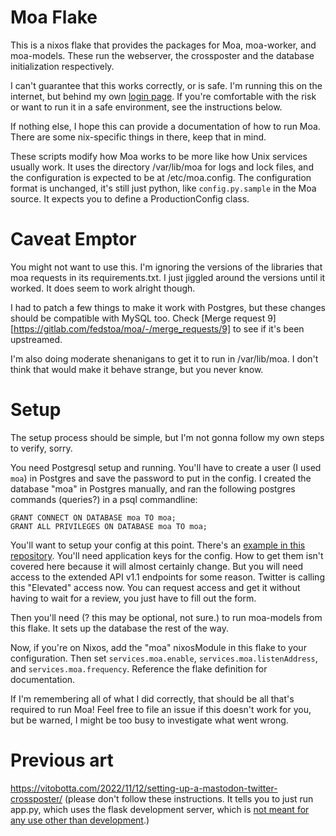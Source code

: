 # Moa Flake

This is a nixos flake that provides the packages for Moa, moa-worker, and moa-models.
These run the webserver, the crossposter and the database initialization respectively.

I can't guarantee that this works correctly, or is safe. I'm running this on the
internet, but behind my own [login page](https://github.com/tavi-vi/convAuth).
If you're comfortable with the risk or want to run it in a safe environment, see
the instructions below.

If nothing else, I hope this can provide a documentation of how to run Moa. There
are some nix-specific things in there, keep that in mind.

These scripts modify how Moa works to be more like how Unix services usually work.
It uses the directory /var/lib/moa for logs and lock files, and the configuration
is expected to be at /etc/moa.config. The configuration format is unchanged, it's
still just python, like `config.py.sample` in the Moa source. It expects you to
define a ProductionConfig class.

# Caveat Emptor

You might not want to use this. I'm ignoring the versions of the libraries that moa
requests in its requirements.txt. I just jiggled around the versions until it worked.
It does seem to work alright though.

I had to patch a few things to make it work with Postgres, but these changes should
be compatible with MySQL too. Check [Merge request 9][https://gitlab.com/fedstoa/moa/-/merge_requests/9]
to see if it's been upstreamed.

I'm also doing moderate shenanigans to get it to run in /var/lib/moa. I don't think
that would make it behave strange, but you never know.

# Setup

The setup process should be simple, but I'm not gonna follow my own steps to verify,
sorry.

You need Postgresql setup and running. You'll have to create a user (I used `moa`)
in Postgres and save the password to put in the config. I created the database
"moa" in Postgres manually, and ran the following postgres commands (queries?) in
a psql commandline:

```
GRANT CONNECT ON DATABASE moa TO moa;
GRANT ALL PRIVILEGES ON DATABASE moa TO moa;
```

You'll want to setup your config at this point. There's an
[example in this repository](moa_example.conf). You'll need application keys for
the config. How to get them isn't covered here because it will almost certainly
change. But you will need access to the extended API v1.1 endpoints for some
reason. Twitter is calling this "Elevated" access now. You can request access and
get it without having to wait for a review, you just have to fill out the form.

Then you'll need (? this may be optional, not sure.) to run moa-models from this
flake. It sets up the database the rest of the way.

Now, if you're on Nixos, add the "moa" nixosModule in this flake to your
configuration. Then set `services.moa.enable`, `services.moa.listenAddress`,
and `services.moa.frequency`. Reference the flake definition for documentation.

If I'm remembering all of what I did correctly, that should be all that's required
to run Moa! Feel free to file an issue if this doesn't work for you, but be warned,
I might be too busy to investigate what went wrong.

# Previous art

https://vitobotta.com/2022/11/12/setting-up-a-mastodon-twitter-crossposter/ (please
don't follow these instructions. It tells you to just run app.py, which uses the flask
development server, which is 
[not meant for any use other than development](https://flask.palletsprojects.com/en/2.2.x/deploying/).)
